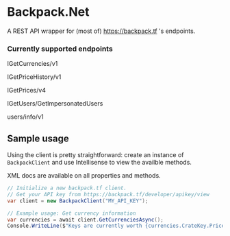 # Backpack.Net

A REST API wrapper for (most of) https://backpack.tf 's endpoints.

### Currently supported endpoints
IGetCurrencies/v1

IGetPriceHistory/v1

IGetPrices/v4

IGetUsers/GetImpersonatedUsers

users/info/v1

## Sample usage

Using the client is pretty straightforward: create an instance of `BackpackClient` and use Intellisense to view the availble methods.

XML docs are available on all properties and methods.

```cs
// Initialize a new backpack.tf client.
// Get your API key from https://backpack.tf/developer/apikey/view
var client = new BackpackClient("MY_API_KEY");

// Example usage: Get currency information
var currencies = await client.GetCurrenciesAsync();
Console.WriteLine($"Keys are currently worth {currencies.CrateKey.Price.Value} refined.");
```